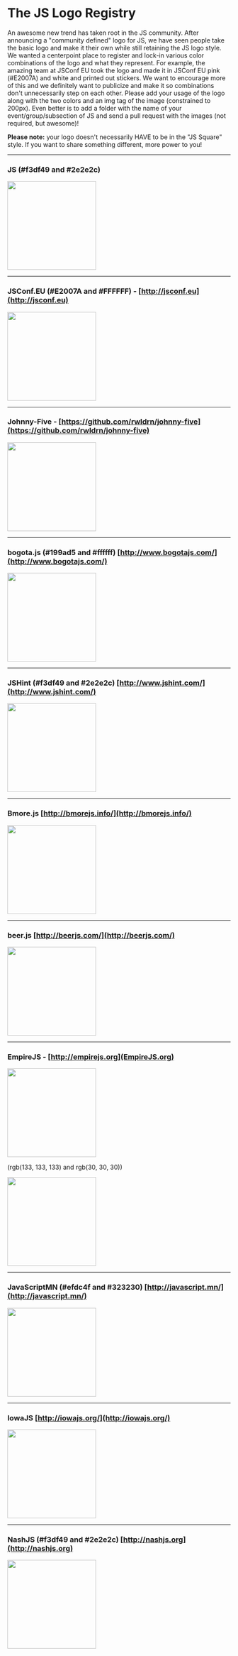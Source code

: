 The JS Logo Registry
====================

An awesome new trend has taken root in the JS community. After announcing a "community defined" logo for JS, we have seen people take the basic logo and make it their own while still retaining the JS logo style. We wanted a centerpoint place to register and lock-in various color combinations of the logo and what they represent. For example, the amazing team at JSConf EU took the logo and made it in JSConf EU pink (#E2007A) and white and printed out stickers. We want to encourage more of this and we definitely want to publicize and make it so combinations don't unnecessarily step on each other. Please add your usage of the logo along with the two colors and an img tag of the image (constrained to 200px). Even better is to add a folder with the name of your event/group/subsection of JS and send a pull request with the images (not required, but awesome)!

**Please note:** your logo doesn't necessarily HAVE to be in the "JS Square" style. If you want to share something different, more power to you!

---
### JS (#f3df49 and #2e2e2c)
<img src='https://raw.github.com/voodootikigod/logo.js/master/js.png' width='200'/>

---
### JSConf.EU (#E2007A and #FFFFFF) - [http://jsconf.eu](http://jsconf.eu)
<img src='https://raw.github.com/jsconf/logo.js/master/js.eu.png' width='200'/>

---
### Johnny-Five - [https://github.com/rwldrn/johnny-five](https://github.com/rwldrn/johnny-five)
<img src='https://github.com/rwldrn/johnny-five/raw/master/assets/sgier-johnny-five.png' width='200'/>

---
### bogota.js (#199ad5 and #ffffff) [http://www.bogotajs.com/](http://www.bogotajs.com/)
<img src='https://raw.github.com/voodootikigod/logo.js/master/bogjs/js.png' width='200'/>

---
### JSHint (#f3df49 and #2e2e2c) [http://www.jshint.com/](http://www.jshint.com/)
<img src='https://raw.github.com/antonkovalyov/logo.js/master/jshint/jshint.png' width='200'/>

---
### Bmore.js [http://bmorejs.info/](http://bmorejs.info/)
<img src='https://raw.github.com/VinylFox/bmorejs.info/master/static/images/jslogo.png' width='200'/>

---
### beer.js [http://beerjs.com/](http://beerjs.com/)
<img src='https://raw.github.com/voodootikigod/logo.js/master/beerjs/beerjs.png' width='200'/>

---
### EmpireJS - [http://empirejs.org](EmpireJS.org)
<img src='https://raw.github.com/voodootikigod/logo.js/master/empirejs/empirejs.png' width='200'>

(rgb(133, 133, 133) and rgb(30, 30, 30))

<img src='https://raw.github.com/voodootikigod/logo.js/master/empirejs/js_gray.png' width='200'>

---
### JavaScriptMN (#efdc4f and #323230) [http://javascript.mn/](http://javascript.mn/)
<img src="https://raw.github.com/voodootikigod/logo.js/master/javascriptmn/javascriptmn.png" width="200" />

---
### IowaJS [http://iowajs.org/](http://iowajs.org/)
<img src="https://raw.github.com/voodootikigod/logo.js/master/iowajs/iowajs.png" width="200" />

---
### NashJS (#f3df49 and #2e2e2c) [http://nashjs.org](http://nashjs.org)
<img src="https://raw.github.com/voodootikigod/logo.js/master/nashvillejs/nashvillejs.png" width="200" />

